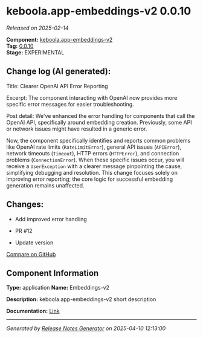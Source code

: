 #  keboola.app-embeddings-v2 0.0.10

_Released on 2025-02-14_

**Component:** [keboola.app-embeddings-v2](https://github.com/keboola/component-embeddings-v2)  
**Tag:** [0.0.10](https://github.com/keboola/component-embeddings-v2/releases/tag/0.0.10)  
**Stage:** EXPERIMENTAL


## Change log (AI generated):
Title: Clearer OpenAI API Error Reporting

Excerpt: The component interacting with OpenAI now provides more specific error messages for easier troubleshooting.

Post detail:
We've enhanced the error handling for components that call the OpenAI API, specifically around embedding creation. Previously, some API or network issues might have resulted in a generic error.

Now, the component specifically identifies and reports common problems like OpenAI rate limits (`RateLimitError`), general API issues (`APIError`), network timeouts (`Timeout`), HTTP errors (`HTTPError`), and connection problems (`ConnectionError`). When these specific issues occur, you will receive a `UserException` with a clearer message pinpointing the cause, simplifying debugging and resolution. This change focuses solely on improving error reporting; the core logic for successful embedding generation remains unaffected.



## Changes:



- Add improved error handling 






- PR #12 




- Update version 



[Compare on GitHub](https://github.com/keboola/component-embeddings-v2/compare/0.0.9...0.0.10)



## Component Information
**Type:** application
**Name:** Embeddings-v2

**Description:** keboola.app-embeddings-v2 short description


**Documentation:** [Link](https://github.com/keboola/component-embeddings-v2/blob/master/README.md)



---
_Generated by [Release Notes Generator](https://github.com/keboola/release-notes-generator)
on 2025-04-10 12:13:00_